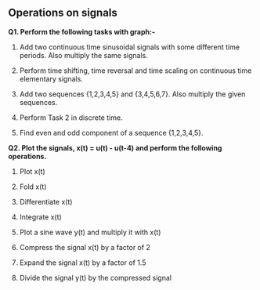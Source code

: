 ## Operations on signals

**Q1. Perform the following tasks with graph:-**

1. Add two continuous time sinusoidal signals with some different time periods. Also multiply
the same signals.

2. Perform time shifting, time reversal and time scaling on continuous time elementary
signals.

3. Add two sequences {1,2,3,4,5} and {3,4,5,6,7}. Also multiply the given sequences.

4. Perform Task 2 in discrete time.

5. Find even and odd component of a sequence {1,2,3,4,5}.


**Q2. Plot the signals, x(t) = u(t) - u(t-4) and perform the following operations.**

1. Plot x(t)

2. Fold x(t)

3. Differentiate x(t)

4. Integrate x(t)

5. Plot a sine wave y(t) and multiply it with x(t)

6. Compress the signal x(t) by a factor of 2

7. Expand the signal x(t) by a factor of 1.5

8. Divide the signal y(t) by the compressed signal

